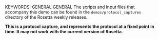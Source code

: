 KEYWORDS: GENERAL GENERAL
The scripts and input files that accompany this demo can be found in the 
`demos/protocol_captures` directory of the Rosetta weekly releases.

**This is a protocol capture, and represents the protocol at a fixed point in time.
It may not work with the current version of Rosetta.**

